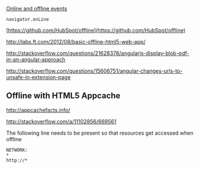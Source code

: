 [Online and offline events](https://developer.mozilla.org/en/docs/Online_and_offline_events)

`navigator.onLine`

[https://github.com/HubSpot/offline](https://github.com/HubSpot/offline)
	
http://labs.ft.com/2012/08/basic-offline-html5-web-app/

http://stackoverflow.com/questions/21628378/angularjs-display-blob-pdf-in-an-angular-approach

http://stackoverflow.com/questions/15606751/angular-changes-urls-to-unsafe-in-extension-page

## Offline with HTML5 Appcache
http://appcachefacts.info/

http://stackoverflow.com/a/11102856/669561

The following line needs to be present so that resources get accessed when offline

```
NETWORK:
*
http://*
```
